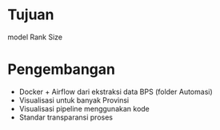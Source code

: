 # Tujuan

model Rank Size

# Pengembangan

- Docker + Airflow dari ekstraksi data BPS (folder Automasi)
- Visualisasi untuk banyak Provinsi
- Visualisasi pipeline menggunakan kode
- Standar transparansi proses
